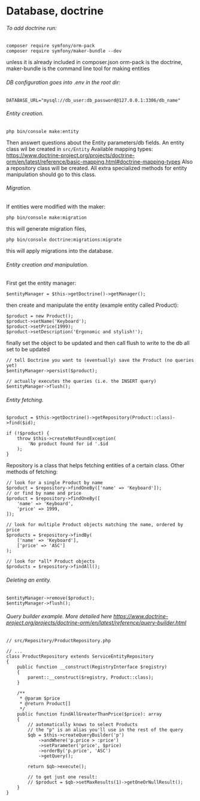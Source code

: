 # Database, doctrine

###### To add doctrine run:
```
composer require symfony/orm-pack
composer require symfony/maker-bundle --dev
```
unless it is already included in composer.json
orm-pack is the doctrine, maker-bundle is the command line tool for making entities

###### DB configuration goes into .env in the root dir:
```
DATABASE_URL="mysql://db_user:db_password@127.0.0.1:3306/db_name"
```

###### Entity creation.
```
php bin/console make:entity
```
Then answert questions about the Entity parameters/db fields. An entity class wil be created in `src/Entity`
Available mapping types: https://www.doctrine-project.org/projects/doctrine-orm/en/latest/reference/basic-mapping.html#doctrine-mapping-types
Also a repository class will be created. All extra specialized methods for entity manipulation should go to this class.

###### Migration.
If entities were modified with the maker:
```
php bin/console make:migration
```
this will generate migration files,
```
php bin/console doctrine:migrations:migrate
```
this will apply migrations into the database.

###### Entity creation and manipulation.

First get the entity manager:
```
$entityManager = $this->getDoctrine()->getManager();
```
then create and manipulate the entity (example entity called Product):
```
$product = new Product();
$product->setName('Keyboard');
$product->setPrice(1999);
$product->setDescription('Ergonomic and stylish!');
```
finally set the object to be updated and then call flush to write to the db all set to be updated
```
// tell Doctrine you want to (eventually) save the Product (no queries yet)
$entityManager->persist($product);

// actually executes the queries (i.e. the INSERT query)
$entityManager->flush();
```

###### Entity fetching.
```
$product = $this->getDoctrine()->getRepository(Product::class)->find($id);

if (!$product) {
    throw $this->createNotFoundException(
        'No product found for id '.$id
    );
}
```
Repository is a class that helps fetching entities of a certain class.
Other methods of fetching:
```
// look for a single Product by name
$product = $repository->findOneBy(['name' => 'Keyboard']);
// or find by name and price
$product = $repository->findOneBy([
    'name' => 'Keyboard',
    'price' => 1999,
]);

// look for multiple Product objects matching the name, ordered by price
$products = $repository->findBy(
    ['name' => 'Keyboard'],
    ['price' => 'ASC']
);

// look for *all* Product objects
$products = $repository->findAll();
```
###### Deleting an entity.
```
$entityManager->remove($product);
$entityManager->flush();
```
###### Query builder example. More detailed here https://www.doctrine-project.org/projects/doctrine-orm/en/latest/reference/query-builder.html
```
// src/Repository/ProductRepository.php

// ...
class ProductRepository extends ServiceEntityRepository
{
    public function __construct(RegistryInterface $registry)
    {
        parent::__construct($registry, Product::class);
    }

    /**
     * @param $price
     * @return Product[]
     */
    public function findAllGreaterThanPrice($price): array
    {
        // automatically knows to select Products
        // the "p" is an alias you'll use in the rest of the query
        $qb = $this->createQueryBuilder('p')
            ->andWhere('p.price > :price')
            ->setParameter('price', $price)
            ->orderBy('p.price', 'ASC')
            ->getQuery();

        return $qb->execute();

        // to get just one result:
        // $product = $qb->setMaxResults(1)->getOneOrNullResult();
    }
}
```


